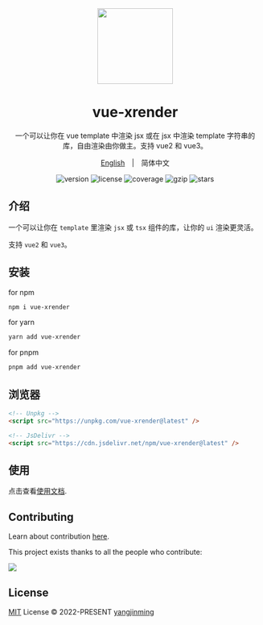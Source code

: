 <div align="center">
  <a href="https://vue-superman.vercel.app/">
    <img src="https://vue-superman.vercel.app/images/logo.svg" width="150">
  </a>
  <h1>vue-xrender</h1>
  <p>一个可以让你在 vue template 中渲染 jsx 或在 jsx 中渲染 template 字符串的库，自由渲染由你做主。支持 vue2 和 vue3。</p>
  <p>
    <a href="./">English</a>&emsp;|&emsp;<span>简体中文</span>
  </p>
  <p>
    <img src="https://img.shields.io/npm/v/vue-xrender?style=flat-square" alt="version">
    <img src="https://img.shields.io/npm/l/vue-xrender.svg" alt="license">
    <img src="https://img.shields.io/codecov/c/github/2214962083/vue-superman" alt="coverage">
    <img src="https://img.badgesize.io/https://unpkg.com/vue-xrender/dist/index.min.umd.js?compression=gzip&label=gzip" alt="gzip" />
    <img src="https://img.shields.io/github/stars/2214962083/vue-superman?style=social" alt="stars">
  </p>
</div>

## 介绍

一个可以让你在 `template` 里渲染 `jsx` 或 `tsx` 组件的库，让你的 `ui` 渲染更灵活。

支持 `vue2` 和 `vue3`。

## 安装

for npm

```bash
npm i vue-xrender
```

for yarn

```bash
yarn add vue-xrender
```

for pnpm

```bash
pnpm add vue-xrender
```

## 浏览器

```html
<!-- Unpkg -->
<script src="https://unpkg.com/vue-xrender@latest" />

<!-- JsDelivr -->
<script src="https://cdn.jsdelivr.net/npm/vue-xrender@latest" />
```

## 使用

点击查看[使用文档](https://vue-superman.vercel.app/zh/libs/vue-xrender/).

## Contributing

Learn about contribution [here](https://github.com/2214962083/vue-superman/blob/master/CONTRIBUTING.md).

This project exists thanks to all the people who contribute:

<a href="https://github.com/2214962083/vue-superman/graphs/contributors">
  <img src="https://contrib.rocks/image?repo=2214962083/vue-superman" />
</a>

## License

[MIT](https://github.com/2214962083/vue-superman/blob/master/LICENSE) License © 2022-PRESENT [yangjinming](https://github.com/2214962083)
